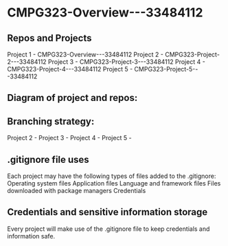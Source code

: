 # CMPG323-Overview---33484112

## Repos and Projects
Project 1 - CMPG323-Overview---33484112
Project 2 - CMPG323-Project-2---33484112
Project 3 - CMPG323-Project-3---33484112
Project 4 - CMPG323-Project-4---33484112
Project 5 - CMPG323-Project-5---33484112

## Diagram of project and repos:

## Branching strategy:
Project 2 -
Project 3 -
Project 4 -
Project 5 -

## .gitignore file uses
Each project may have the following types of files added to the .gitignore:
Operating system files
Application files
Language and framework files
Files downloaded with package managers
Credentials

## Credentials and sensitive information storage
Every project will make use of the .gitignore file to keep credentials and information safe.
